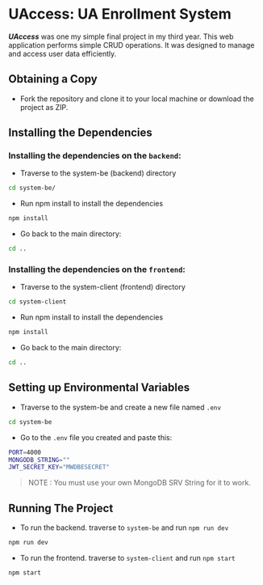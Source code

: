 # UAccess: UA Enrollment System

***UAccess*** was one my simple final project in my third year. This web application performs simple CRUD operations. It was designed to manage and access user data efficiently.

## Obtaining a Copy
- Fork the repository and clone it to your local machine or download the project as ZIP.

## Installing the Dependencies
### Installing the dependencies on the ``backend``:

- Traverse to the system-be (backend) directory
```bash
cd system-be/
```

- Run npm install to install the dependencies
```bash
npm install
```

- Go back to the main directory:
```bash
cd ..
```

### Installing the dependencies on the ``frontend``:

- Traverse to the system-client (frontend) directory
```bash
cd system-client
```

- Run npm install to install the dependencies
```bash
npm install
```

- Go back to the main directory:
```bash
cd ..
```

## Setting up Environmental Variables
- Traverse to the system-be and create a new file named ```.env```

```bash
cd system-be
```

- Go to the ```.env``` file you created and paste this:
```bash
PORT=4000
MONGODB_STRING=""
JWT_SECRET_KEY="MWDBESECRET"
```
> NOTE : You must use your own MongoDB SRV String for it to work.

## Running The Project
- To run the backend. traverse to ```system-be``` and run ```npm run dev``` 
```bash
npm run dev
```

- To run the frontend. traverse to ```system-client``` and run ```npm start``` 
```bash
npm start
```